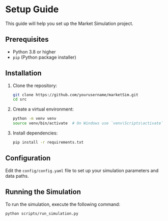 # Setup Guide

This guide will help you set up the Market Simulation project.

## Prerequisites

- Python 3.8 or higher
- `pip` (Python package installer)

## Installation

1. Clone the repository:
    ```bash
    git clone https://github.com/yourusername/marketSim.git
    cd src
    ```

2. Create a virtual environment:
    ```bash
    python -m venv venv
    source venv/bin/activate  # On Windows use `venv\Scripts\activate`
    ```

3. Install dependencies:
    ```bash
    pip install -r requirements.txt
    ```

## Configuration

Edit the `config/config.yaml` file to set up your simulation parameters and data paths.

## Running the Simulation

To run the simulation, execute the following command:
```bash
python scripts/run_simulation.py
